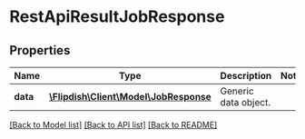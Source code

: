 # RestApiResultJobResponse

## Properties
Name | Type | Description | Notes
------------ | ------------- | ------------- | -------------
**data** | [**\Flipdish\Client\Model\JobResponse**](JobResponse.md) | Generic data object. | 

[[Back to Model list]](../README.md#documentation-for-models) [[Back to API list]](../README.md#documentation-for-api-endpoints) [[Back to README]](../README.md)



